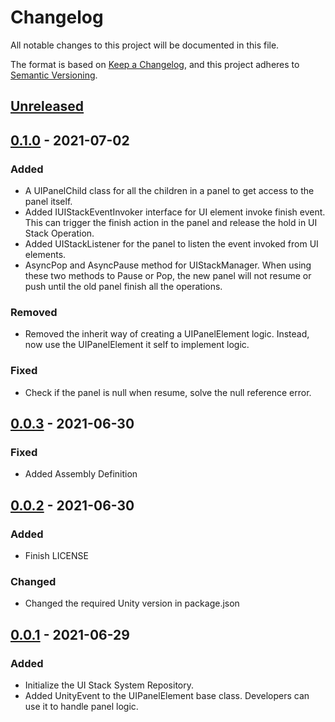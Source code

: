 # Changelog
All notable changes to this project will be documented in this file.

The format is based on [Keep a Changelog](https://keepachangelog.com/en/1.0.0/),
and this project adheres to [Semantic Versioning](https://semver.org/spec/v2.0.0.html).

## [Unreleased]

## [0.1.0] - 2021-07-02
### Added
- A UIPanelChild class for all the children in a panel to get access to the panel itself.
- Added IUIStackEventInvoker interface for UI element invoke finish event.
  This can trigger the finish action in the panel and release the hold in UI Stack Operation.
- Added UIStackListener for the panel to listen the event invoked from UI elements.
- AsyncPop and AsyncPause method for UIStackManager.
  When using these two methods to Pause or Pop,
  the new panel will not resume or push until the old panel finish all the operations.

### Removed
- Removed the inherit way of creating a UIPanelElement logic.
  Instead, now use the UIPanelElement it self to implement logic.

### Fixed
- Check if the panel is null when resume, solve the null reference error.

## [0.0.3] - 2021-06-30
### Fixed
- Added Assembly Definition

## [0.0.2] - 2021-06-30
### Added
- Finish LICENSE

### Changed
- Changed the required Unity version in package.json

## [0.0.1] - 2021-06-29
### Added
- Initialize the UI Stack System Repository.
- Added UnityEvent to the UIPanelElement base class.
Developers can use it to handle panel logic.

[Unreleased]: https://github.com/Fangjun-Zhou/Unity-UI-Stack-System
[0.1.0]: https://github.com/Fangjun-Zhou/Unity-UI-Stack-System/releases/tag/uistacksystem-0.1.0
[0.0.3]: https://github.com/Fangjun-Zhou/Unity-UI-Stack-System/releases/tag/uistacksystem-0.0.3
[0.0.2]: https://github.com/Fangjun-Zhou/Unity-UI-Stack-System/releases/tag/uistacksystem-0.0.2
[0.0.1]: https://github.com/Fangjun-Zhou/Unity-UI-Stack-System/releases/tag/uistacksystem-0.0.1